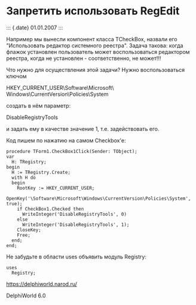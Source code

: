 Запретить использовать RegEdit
==============================

::: {.date}
01.01.2007
:::

Например мы вынесли компонент класса TCheckBox, назвали его
\"Использовать редактор системного реестра\". Задача такова: когда
флажок установлен пользователь может воспользоваться редактором реестра,
когда не установлен - соответственно, не может!!!

Что нужно для осуществления этой задачи? Нужно воспользоваться ключом

HKEY\_CURRENT\_USER\\Software\\Microsoft\\
Windows\\CurrentVersion\\Policies\\System

создать в нём параметр:

DisableRegistryTools

и задать ему в качестве значение 1, т.е. задействовать его.

Код пишем по нажатию на самом Checkbox\'e:

    procedure TForm1.CheckBox1Click(Sender: TObject);
    var
      H: TRegistry;
    begin
      H := TRegistry.Create;
      with H do
      begin
        RootKey := HKEY_CURRENT_USER;
        OpenKey('\Software\Microsoft\Windows\CurrentVersion\Policies\System', true);
        if CheckBox1.Checked then
          WriteInteger('DisableRegistryTools', 0)
        else
          WriteInteger('DisableRegistryTools', 1);
        CloseKey;
        Free;
      end;
    end;

Не забудьте в области uses объявить модуль Registry:

    uses
      Registry; 

<https://delphiworld.narod.ru/>

DelphiWorld 6.0
